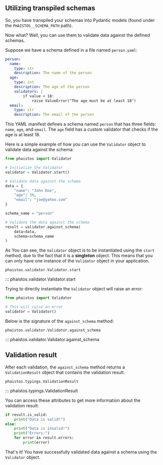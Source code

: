 ## Utilizing transpiled schemas

So, you have transpiled your schemas into Pydantic models (found under the `PHAISTOS__SCHEMA_PATH` path).

Now what? Well, you can use them to validate data against the defined schemas.

Suppose we have a schema defined in a file named `person.yaml`:

```yaml
person:
  name:
    type: str
    description: The name of the person
  age:
    type: int
    description: The age of the person
    validators: |
        if value < 18:
            raise ValueError("The age must be at least 18")
  email:
    type: str
    description: The email of the person
```

This YAML manifest defines a schema named `person` that has three fields: `name`, `age`, and `email`. The `age` field has a custom validator that checks if the age is at least 18.

Here is a simple example of how you can use the `Validator` object to validate data against the schema:

```python
from phaistos import Validator

# Initialize the Validator
validator = Validator.start()

# Validate data against the schema
data = {
    "name": "John Doe",
    "age": 30,
    "email": "joe@yahoo.com"
}

schema_name = "person"

# Validate the data against the schema
result = validator.against_schema(
    data=data,
    schema=schema_name
)
```

As You can see, the `Validator` object is to be instantiated using the `start` method, due to the fact that it is a **singleton** object. This means that you can only have one instance of the `Validator` object in your application.

`phaistos.validator.Validator.start`

::: phaistos.validator.Validator.start

Trying to directly instantiate the `Validator` object will raise an error:

```python
from phaistos import Validator

# This will raise an error
validator = Validator()
```

Below is the signature of the `against_schema` method:

`phaistos.validator.Validator.against_schema`

::: phaistos.validator.Validator.against_schema

## Validation result

After each validation, the `against_schema` method returns a `ValidationResult` object that contains the validation result.

`phaistos.typings.ValidationResult`

::: phaistos.typings.ValidationResult

You can access these attributes to get more information about the validation result:

```python
if result.is_valid:
    print("Data is valid!")
else:
    print("Data is invalid!")
    print("Errors:")
    for error in result.errors:
        print(error)
```

That's it! You have successfully validated data against a schema using the `Validator` object.
